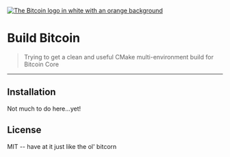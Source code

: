 <a href="https://github.com/bitcoin/bitcoin"><img src="https://en.bitcoin.it/w/images/en/2/29/BC_Logo_.png" title="Bitcoin Logo" alt="The Bitcoin logo in white with an orange background"></a>



# Build Bitcoin

> Trying to get a clean and useful CMake multi-environment build for Bitcoin Core
---

## Installation
Not much to do here...yet!

## License
MIT -- have at it just like the ol' bitcorn
